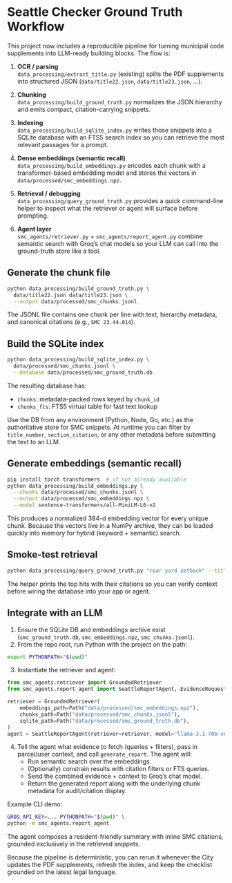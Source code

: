 # Seattle Checker Ground Truth Workflow

This project now includes a reproducible pipeline for turning municipal code
supplements into LLM-ready building blocks. The flow is:

1. **OCR / parsing**  
   `data_processing/extract_title.py` (existing) splits the PDF supplements into
   structured JSON (`data/title22.json`, `data/title23.json`, ...).

2. **Chunking**  
   `data_processing/build_ground_truth.py` normalizes the JSON hierarchy and
   emits compact, citation-carrying snippets.

3. **Indexing**  
   `data_processing/build_sqlite_index.py` writes those snippets into a SQLite
   database with an FTS5 search index so you can retrieve the most relevant
   passages for a prompt.

4. **Dense embeddings (semantic recall)**  
   `data_processing/build_embeddings.py` encodes each chunk with a
   transformer-based embedding model and stores the vectors in
   `data/processed/smc_embeddings.npz`.

5. **Retrieval / debugging**  
   `data_processing/query_ground_truth.py` provides a quick command-line helper
   to inspect what the retriever or agent will surface before prompting.

6. **Agent layer**  
   `smc_agents/retriever.py` + `smc_agents/report_agent.py` combine semantic
   search with Groq’s chat models so your LLM can call into the ground-truth
   store like a tool.

## Generate the chunk file

```bash
python data_processing/build_ground_truth.py \
  data/title22.json data/title23.json \
  --output data/processed/smc_chunks.jsonl
```

The JSONL file contains one chunk per line with text, hierarchy metadata, and
canonical citations (e.g., `SMC 23.44.014`).

## Build the SQLite index

```bash
python data_processing/build_sqlite_index.py \
  data/processed/smc_chunks.jsonl \
  --database data/processed/smc_ground_truth.db
```

The resulting database has:

- `chunks`: metadata-packed rows keyed by `chunk_id`
- `chunks_fts`: FTS5 virtual table for fast text lookup

Use the DB from any environment (Python, Node, Go, etc.) as the authoritative
store for SMC snippets. At runtime you can filter by `title_number`,
`section_citation`, or any other metadata before submitting the text to an LLM.

## Generate embeddings (semantic recall)

```bash
pip install torch transformers  # if not already available
python data_processing/build_embeddings.py \
  --chunks data/processed/smc_chunks.jsonl \
  --output data/processed/smc_embeddings.npz \
  --model sentence-transformers/all-MiniLM-L6-v2
```

This produces a normalized 384-d embedding vector for every unique chunk.
Because the vectors live in a NumPy archive, they can be loaded quickly into
memory for hybrid (keyword + semantic) search.

## Smoke-test retrieval

```bash
python data_processing/query_ground_truth.py "rear yard setback" --title 23 --limit 3
```

The helper prints the top hits with their citations so you can verify context
before wiring the database into your app or agent.

## Integrate with an LLM

1. Ensure the SQLite DB and embeddings archive exist (`smc_ground_truth.db`,
   `smc_embeddings.npz`, `smc_chunks.jsonl`).
2. From the repo root, run Python with the project on the path:
  ```bash
  export PYTHONPATH="$(pwd)"
  ```
3. Instantiate the retriever and agent:
  ```python
  from smc_agents.retriever import GroundedRetriever
  from smc_agents.report_agent import SeattleReportAgent, EvidenceRequest

  retriever = GroundedRetriever(
      embeddings_path=Path("data/processed/smc_embeddings.npz"),
      chunks_path=Path("data/processed/smc_chunks.jsonl"),
      sqlite_path=Path("data/processed/smc_ground_truth.db"),
  )
  agent = SeattleReportAgent(retriever=retriever, model="llama-3.1-70b-versatile")
  ```
4. Tell the agent what evidence to fetch (queries + filters), pass in parcel/user
   context, and call `generate_report`. The agent will:
   - Run semantic search over the embeddings.
   - (Optionally) constrain results with citation filters or FTS queries.
   - Send the combined evidence + context to Groq’s chat model.
   - Return the generated report along with the underlying chunk metadata for
     audit/citation display.

Example CLI demo:

```bash
GROQ_API_KEY=... PYTHONPATH="$(pwd)" \
python -m smc_agents.report_agent
```

The agent composes a resident-friendly summary with inline SMC citations,
grounded exclusively in the retrieved snippets.

Because the pipeline is deterministic, you can rerun it whenever the City
updates the PDF supplements, refresh the index, and keep the checklist grounded
on the latest legal language.
